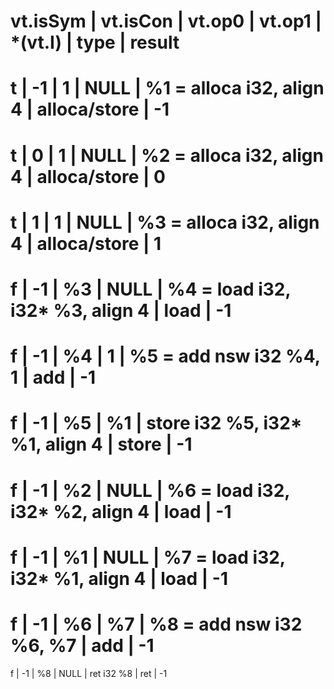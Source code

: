 vt.isSym   |   vt.isCon    |  vt.op0   |  vt.op1      |               *(vt.I)                |            type             |   result
===========================================================================================================================================
   t       |      -1       |     1     |   NULL       |     %1 = alloca i32, align 4         |         alloca/store        |     -1
===========================================================================================================================================
   t       |       0       |     1     |   NULL       |     %2 = alloca i32, align 4         |         alloca/store        |      0
===========================================================================================================================================
   t       |       1       |     1     |   NULL       |     %3 = alloca i32, align 4         |         alloca/store        |      1
===========================================================================================================================================
   f       |      -1       |    %3     |   NULL       |     %4 = load i32, i32* %3, align 4  |            load             |     -1
===========================================================================================================================================
   f       |      -1       |    %4     |   1          |     %5 = add nsw i32 %4, 1           |             add             |     -1
===========================================================================================================================================
   f       |      -1       |    %5     |   %1         |     store i32 %5, i32* %1, align 4   |            store            |     -1
===========================================================================================================================================
   f       |      -1       |    %2     |   NULL       |     %6 = load i32, i32* %2, align 4  |            load             |     -1
===========================================================================================================================================
   f       |      -1       |    %1     |   NULL       |     %7 = load i32, i32* %1, align 4  |            load             |     -1
===========================================================================================================================================
   f       |      -1       |    %6     |   %7         |     %8 = add nsw i32 %6, %7          |             add             |     -1
===========================================================================================================================================
   f       |      -1       |    %8     |   NULL       |        ret i32 %8                    |             ret             |     -1 